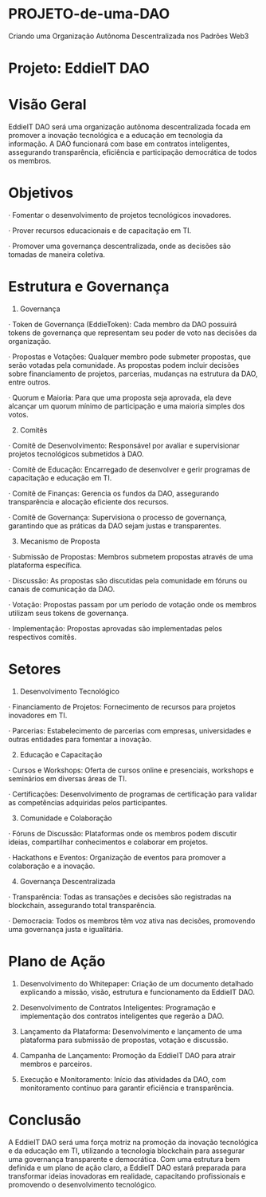 # PROJETO-de-uma-DAO
Criando uma Organização Autônoma Descentralizada nos Padrões Web3


# Projeto: EddieIT DAO


# Visão Geral

EddieIT DAO será uma organização autônoma descentralizada focada em promover a inovação tecnológica e a educação em tecnologia da informação. A DAO funcionará com base em contratos inteligentes, assegurando transparência, eficiência e participação democrática de todos os membros.


# Objetivos

·	Fomentar o desenvolvimento de projetos tecnológicos inovadores.

·	Prover recursos educacionais e de capacitação em TI.

·	Promover uma governança descentralizada, onde as decisões são tomadas de maneira coletiva.


# Estrutura e Governança

1. Governança

·	Token de Governança (EddieToken): Cada membro da DAO possuirá tokens de governança que representam seu poder de voto nas decisões da organização.

·	Propostas e Votações: Qualquer membro pode submeter propostas, que serão votadas pela comunidade. As propostas podem incluir decisões sobre financiamento de projetos, parcerias, mudanças na estrutura da DAO, entre outros.

·	Quorum e Maioria: Para que uma proposta seja aprovada, ela deve alcançar um quorum mínimo de participação e uma maioria simples dos votos.


2. Comitês

·	Comitê de Desenvolvimento: Responsável por avaliar e supervisionar projetos tecnológicos submetidos à DAO.

·	Comitê de Educação: Encarregado de desenvolver e gerir programas de capacitação e educação em TI.

·	Comitê de Finanças: Gerencia os fundos da DAO, assegurando transparência e alocação eficiente dos recursos.

·	Comitê de Governança: Supervisiona o processo de governança, garantindo que as práticas da DAO sejam justas e transparentes.


3. Mecanismo de Proposta

·	Submissão de Propostas: Membros submetem propostas através de uma plataforma específica.

·	Discussão: As propostas são discutidas pela comunidade em fóruns ou canais de comunicação da DAO.

·	Votação: Propostas passam por um período de votação onde os membros utilizam seus tokens de governança.

·	Implementação: Propostas aprovadas são implementadas pelos respectivos comitês.


# Setores

1. Desenvolvimento Tecnológico

·	Financiamento de Projetos: Fornecimento de recursos para projetos inovadores em TI.

·	Parcerias: Estabelecimento de parcerias com empresas, universidades e outras entidades para fomentar a inovação.

2. Educação e Capacitação

·	Cursos e Workshops: Oferta de cursos online e presenciais, workshops e seminários em diversas áreas de TI.

·	Certificações: Desenvolvimento de programas de certificação para validar as competências adquiridas pelos participantes.

3. Comunidade e Colaboração

·	Fóruns de Discussão: Plataformas onde os membros podem discutir ideias, compartilhar conhecimentos e colaborar em projetos.

·	Hackathons e Eventos: Organização de eventos para promover a colaboração e a inovação.


4. Governança Descentralizada

·	Transparência: Todas as transações e decisões são registradas na blockchain, assegurando total transparência.

·	Democracia: Todos os membros têm voz ativa nas decisões, promovendo uma governança justa e igualitária.


# Plano de Ação

1.	Desenvolvimento do Whitepaper: Criação de um documento detalhado explicando a missão, visão, estrutura e funcionamento da EddieIT DAO.

2.	Desenvolvimento de Contratos Inteligentes: Programação e implementação dos contratos inteligentes que regerão a DAO.

3.	Lançamento da Plataforma: Desenvolvimento e lançamento de uma plataforma para submissão de propostas, votação e discussão.

4.	Campanha de Lançamento: Promoção da EddieIT DAO para atrair membros e parceiros.

5.	Execução e Monitoramento: Início das atividades da DAO, com monitoramento contínuo para garantir eficiência e transparência.


# Conclusão

A EddieIT DAO será uma força motriz na promoção da inovação tecnológica e da educação em TI, utilizando a tecnologia blockchain para assegurar uma governança transparente e democrática. Com uma estrutura bem definida e um plano de ação claro, a EddieIT DAO estará preparada para transformar ideias inovadoras em realidade, capacitando profissionais e promovendo o desenvolvimento tecnológico.


